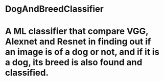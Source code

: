 # DogAndBreedClassifier

# A ML classifier that compare VGG, Alexnet and Resnet in finding out if an image is of a dog or not, and if it is a dog, its breed is also found and classified. 
